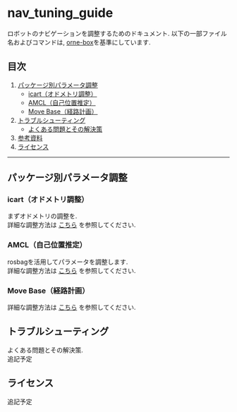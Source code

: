 # nav_tuning_guide
ロボットのナビゲーションを調整するためのドキュメント. 以下の一部ファイル名およびコマンドは, [orne-box](https://github.com/open-rdc/orne-box)を基準にしています.

## 目次

1. [パッケージ別パラメータ調整](#パッケージ別パラメータ調整)  
   - [icart（オドメトリ調整）](./icart) 
   - [AMCL（自己位置推定）](./amcl)  
   - [Move Base（経路計画）](./move_base)  
2. [トラブルシューティング](#トラブルシューティング)  
   - [よくある問題とその解決策](#よくある問題とその解決策)  
3. [参考資料](#参考資料)  
4. [ライセンス](#ライセンス)  

---

## パッケージ別パラメータ調整
### icart（オドメトリ調整）
まずオドメトリの調整を.  
詳細な調整方法は [こちら](./icart) を参照してください. 

### AMCL（自己位置推定）
rosbagを活用してパラメータを調整します.  
詳細な調整方法は [こちら](./amcl) を参照してください. 

### Move Base（経路計画）

詳細な調整方法は [こちら](./move_base) を参照してください. 

## トラブルシューティング
よくある問題とその解決策.  
追記予定

## ライセンス
追記予定